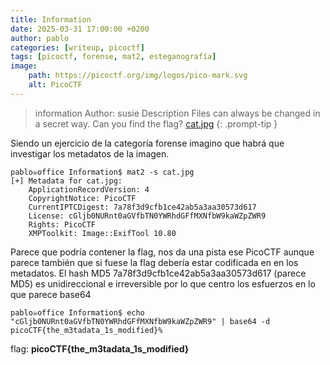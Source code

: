 ```yaml
---
title: Information
date: 2025-03-31 17:00:00 +0200
author: pablo
categories: [writeup, picoctf]
tags: [picoctf, forense, mat2, esteganografía]     
image:
    path: https://picoctf.org/img/logos/pico-mark.svg
    alt: PicoCTF
---
```



>information
Author: susie
Description
Files can always be changed in a secret way. Can you find the flag? [cat.jpg](https://mercury.picoctf.net/static/d1375e383810d8d957c04eef9e345732/cat.jpg)
{: .prompt-tip }

Siendo un ejercicio de la categoría forense imagino que habrá que investigar los metadatos de la imagen. 

``` shell
pablo☠office Information$ mat2 -s cat.jpg   
[+] Metadata for cat.jpg:
    ApplicationRecordVersion: 4
    CopyrightNotice: PicoCTF
    CurrentIPTCDigest: 7a78f3d9cfb1ce42ab5a3aa30573d617
    License: cGljb0NURnt0aGVfbTN0YWRhdGFfMXNfbW9kaWZpZWR9
    Rights: PicoCTF
    XMPToolkit: Image::ExifTool 10.80
```
Parece que podría contener la flag, nos da una pista ese PicoCTF aunque parece también que si fuese la flag debería estar codificada en en los metadatos. El hash MD5 7a78f3d9cfb1ce42ab5a3aa30573d617 (parece MD5) es unidireccional e irreversible por lo que centro los esfuerzos en lo que parece base64

``` shell
pablo☠office Information$ echo "cGljb0NURnt0aGVfbTN0YWRhdGFfMXNfbW9kaWZpZWR9" | base64 -d
picoCTF{the_m3tadata_1s_modified}%    
```

flag: **picoCTF{the_m3tadata_1s_modified}**

